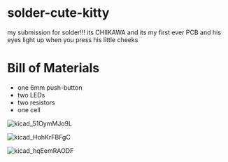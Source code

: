 # solder-cute-kitty
my submission for solder!!! its CHIIKAWA and its my first ever PCB and his eyes light up when you press his little cheeks

# Bill of Materials

- one 6mm push-button
- two LEDs
- two resistors
- one cell


![kicad_51OymMJo9L](https://github.com/user-attachments/assets/8086d6a8-6881-48cc-be67-64cb75b692bd)

![kicad_HohKrFBFgC](https://github.com/user-attachments/assets/87c26512-cfa0-4442-8f52-1ba35985f0f9)

![kicad_hqEemRAODF](https://github.com/user-attachments/assets/8ec085e0-0138-4f4d-85b7-af62ccb36195)
